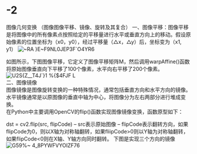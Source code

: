 # -2
图像几何变换 （图像图像平移、镜像、旋转及其复合） 
一、图像平移：图像平移是将图像中的所有像素点按照给定的平移量进行水平或垂直方向上的移动。假设原始像素的位置坐标为（x0，y0），经过平移量（△x，△y）后，坐标变为（x1, y1） ![~RA }E~F9NL0JEP3F`O4YR6](https://user-images.githubusercontent.com/98206033/229677578-865aac4c-d776-490c-8c0d-cb15cba5adf8.png)

如图所示，下图图像平移，它定义了图像平移矩阵M，然后调用warpAffine()函数将原始图像垂直向下平移了100个像素，水平向右平移了200个像素。  
![U2S{Z__T4J`}1 %{$4FJF L](https://user-images.githubusercontent.com/98206033/229677417-30f84581-2921-4f29-a28c-55220cd30f48.png)    
二、图像镜像  
图像镜像是图像旋转变换的一种特殊情况，通常包括垂直方向和水平方向的镜像。水平镜像通常是以原图像的垂直中轴为中心，将图像分为左右两部分进行堆成变换。  
在Python中主要调用OpenCV的flip()函数实现图像镜像变换，函数原型如下：

dst = cv2.flip(src, flipCode)
– src表示原始图像
– flipCode表示翻转方向，如果flipCode为0，则以X轴为对称轴翻转，如果fliipCode>0则以Y轴为对称轴翻转，如果flipCode<0则在X轴、Y轴方向同时翻转。
下图是实现三个方向的镜像  
![G59%~ 4_`8PYWFVYOIZF`76](https://user-images.githubusercontent.com/98206033/229681910-9091650d-32d6-4928-9cff-695565da2ac1.png)
